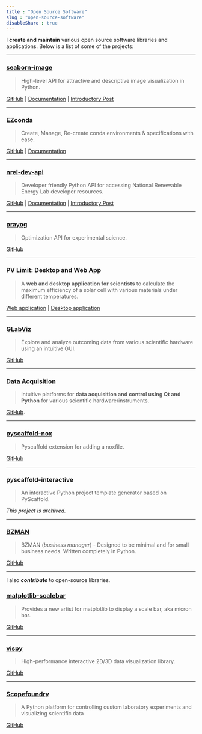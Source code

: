 ```yaml
---
title : "Open Source Software"
slug : "open-source-software"
disableShare : true
---
```


I **create and maintain** various open source software libraries and applications. Below is a list of some of the projects:

---

### [seaborn-image](https://github.com/SarthakJariwala/seaborn-image)
> High-level API for attractive and descriptive image visualization in Python.

[GitHub](https://github.com/SarthakJariwala/seaborn-image) | [Documentation](https://seaborn-image.sarthakjariwala.com/) | [Introductory Post](/posts/introducing-seaborn-image)

---

### [EZconda](https://github.com/SarthakJariwala/ezconda)
> Create, Manage, Re-create conda environments & specifications with ease.

[GitHub](https://github.com/SarthakJariwala/ezconda) | [Documentation](https://ezconda.sarthakjariwala.com/)

---

### [nrel-dev-api](https://github.com/SarthakJariwala/nrel_dev_api)
> Developer friendly Python API for accessing National Renewable Energy Lab developer resources.

[GitHub](https://github.com/SarthakJariwala/nrel_dev_api) | [Documentation](https://nrel-dev-api.readthedocs.io/) | [Introductory Post](/posts/sunny-in-seattle)

---

### [prayog](https://github.com/SarthakJariwala/prayog-python)

> Optimization API for experimental science.

[GitHub](https://github.com/SarthakJariwala/prayog-python)

---

### PV Limit: Desktop and Web App
> A **web and desktop application for scientists** to calculate the maximum efficiency of a solar cell with various materials under different temperatures.
    
[Web application](https://pvlimit.herokuapp.com/) | [Desktop application](https://github.com/SarthakJariwala/Shockley-Queisser-Calculator)

---

### [GLabViz](https://github.com/SarthakJariwala/Python_GUI_apps)
> Explore and analyze outcoming data from various scientific hardware using an intuitive GUI.

[GitHub](https://github.com/SarthakJariwala/Python_GUI_apps)

---

### [Data Acquisition](https://github.com/GingerLabUW/Microscope_App)
> Intuitive platforms for **data acquisition and control using Qt and Python** for various scientific hardware/instruments.

[GitHub](https://github.com/GingerLabUW/Microscope_App).

---

### [pyscaffold-nox](https://github.com/SarthakJariwala/pyscaffoldext-nox)

> Pyscaffold extension for adding a noxfile.

[GitHub](https://github.com/SarthakJariwala/pyscaffoldext-nox)

---

###  pyscaffold-interactive
> An interactive Python project template generator based on PyScaffold.

*This project is archived.*

---

### [BZMAN](https://github.com/SarthakJariwala/bzman)
> BZMAN (_business manager_) - Designed to be minimal and for small business needs. Written completely in Python.

[GitHub](https://github.com/SarthakJariwala/bzman)

---

I also _**contribute**_ to open-source libraries.

### [matplotlib-scalebar](https://github.com/ppinard/matplotlib-scalebar)
> Provides a new artist for matplotlib to display a scale bar, aka micron bar.

[GitHub](https://github.com/ppinard/matplotlib-scalebar)

---

### [vispy](https://github.com/vispy/vispy)
> High-performance interactive 2D/3D data visualization library.

[GitHub](https://github.com/vispy/vispy)

---

### [Scopefoundry](https://github.com/ScopeFoundry/ScopeFoundry)
> A Python platform for controlling custom laboratory experiments and visualizing scientific data

[GitHub](https://github.com/ScopeFoundry/ScopeFoundry)
